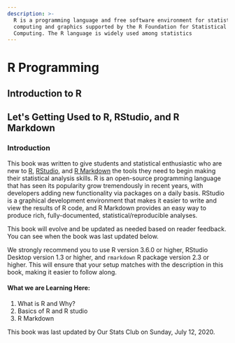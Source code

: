 ```yaml
---
description: >-
  R is a programming language and free software environment for statistical
  computing and graphics supported by the R Foundation for Statistical
  Computing. The R language is widely used among statistics
---
```


# R Programming

## Introduction to R

## Let's Getting Used to R, RStudio, and R Markdown

### Introduction

This book was written to give students and statistical enthusiastic who are new to [R](https://www.r-project.org/), [RStudio](https://www.rstudio.com/), and [R Markdown](http://rmarkdown.rstudio.com/) the tools they need to begin making their statistical analysis skills. R is an open-source programming language that has seen its popularity grow tremendously in recent years, with developers adding new functionality via packages on a daily basis. RStudio is a graphical development environment that makes it easier to write and view the results of R code, and R Markdown provides an easy way to produce rich, fully-documented, statistical/reproducible analyses.

This book will evolve and be updated as needed based on reader feedback. You can see when the book was last updated below.

We strongly recommend you to use R version 3.6.0 or higher, RStudio Desktop version 1.3 or higher, and `rmarkdown` R package version 2.3 or higher. This will ensure that your setup matches with the description in this book, making it easier to follow along.

#### What we are Learning Here:

1. What is R and Why?
2. Basics of R and R studio
3. R Markdown

This book was last updated by Our Stats Club on Sunday, July 12, 2020.



